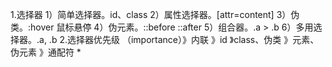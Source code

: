 1.选择器
  1）简单选择器。id、class
  2）属性选择器。[attr=content]
  3）伪类。:hover 鼠标悬停
  4）伪元素。::before ::after
  5）组合器。.a > .b
  6）多用选择器。.a, .b
2.选择器优先级
（importance）》内联 》id 》class、伪类 》元素、伪元素 》通配符 *